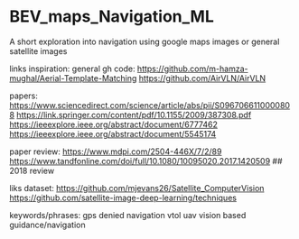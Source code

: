 # BEV_maps_Navigation_ML
A short exploration into navigation using google maps images or general satellite images



links inspiration:
general gh code:
https://github.com/m-hamza-mughal/Aerial-Template-Matching
https://github.com/AirVLN/AirVLN

papers:
https://www.sciencedirect.com/science/article/abs/pii/S0967066110000808
https://link.springer.com/content/pdf/10.1155/2009/387308.pdf
https://ieeexplore.ieee.org/abstract/document/6777462
https://ieeexplore.ieee.org/abstract/document/5545174


paper review:
https://www.mdpi.com/2504-446X/7/2/89
https://www.tandfonline.com/doi/full/10.1080/10095020.2017.1420509 ## 2018 review

liks dataset:
https://github.com/mjevans26/Satellite_ComputerVision
https://github.com/satellite-image-deep-learning/techniques


keywords/phrases:
gps denied navigation
vtol
uav
vision based guidance/navigation

